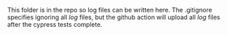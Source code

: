 This folder is in the repo so log files can be written here.
The .gitignore specifies ignoring all *log* files, but
the github action will upload all *log* files after the cypress
tests complete.
